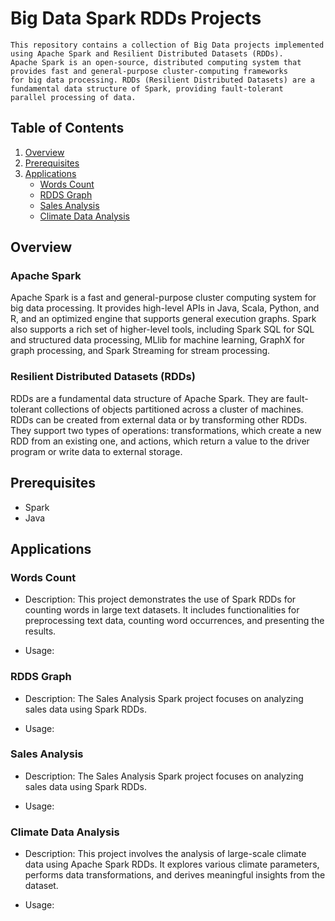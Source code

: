 # Big Data Spark RDDs Projects 

```
This repository contains a collection of Big Data projects implemented using Apache Spark and Resilient Distributed Datasets (RDDs).
Apache Spark is an open-source, distributed computing system that provides fast and general-purpose cluster-computing frameworks
for big data processing. RDDs (Resilient Distributed Datasets) are a fundamental data structure of Spark, providing fault-tolerant
parallel processing of data.
```

## Table of Contents
1. [Overview](#overview)
2. [Prerequisites](#prerequisites)
3. [Applications](#applications)
   * [Words Count](#words-count)
   * [RDDS Graph](#rdds-graph)
   * [Sales Analysis](#sales-analysis)
   * [Climate Data Analysis](#climate-data-analysis)




## Overview
### Apache Spark
Apache Spark is a fast and general-purpose cluster computing system for big data processing. It provides high-level APIs in Java, Scala, Python, and R, and an optimized engine that supports general execution graphs. Spark also supports a rich set of higher-level tools, including Spark SQL for SQL and structured data processing, MLlib for machine learning, GraphX for graph processing, and Spark Streaming for stream processing.

### Resilient Distributed Datasets (RDDs)
RDDs are a fundamental data structure of Apache Spark. They are fault-tolerant collections of objects partitioned across a cluster of machines. RDDs can be created from external data or by transforming other RDDs. They support two types of operations: transformations, which create a new RDD from an existing one, and actions, which return a value to the driver program or write data to external storage.

## Prerequisites

  * Spark
  * Java

## Applications

### Words Count

* Description:
This project demonstrates the use of Spark RDDs for counting words in large text datasets. It includes functionalities for preprocessing text data, counting word occurrences, and presenting the results.

* Usage:

### RDDS Graph 

* Description:
The Sales Analysis Spark project focuses on analyzing sales data using Spark RDDs.

* Usage:


### Sales Analysis 

* Description:
The Sales Analysis Spark project focuses on analyzing sales data using Spark RDDs.

* Usage:
  
### Climate Data Analysis 

* Description:
This project involves the analysis of large-scale climate data using Apache Spark RDDs. It explores various climate parameters, performs data transformations, and derives meaningful insights from the dataset.

* Usage:

  

